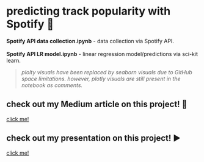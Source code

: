 # predicting track popularity with Spotify 🔮
**Spotify API data collection.ipynb** - data collection via Spotify API. </br></br>
**Spotify API LR model.ipynb** - linear regression model/predictions via sci-kit learn.
> *plolty visuals have been replaced by seaborn visuals due to GitHub space limitations. however, plotly visuals are still present in the notebook as comments.*
## check out my Medium article on this project! 🔖
[click me!](https://medium.com/@meehirbhalla/engineer-a-popular-song-on-spotify-e5e8a676f575 "Spotify API article")
## check out my presentation on this project! ▶️
[click me!](https://youtu.be/oC3Z-etLNlg "Spotify API presentation")
